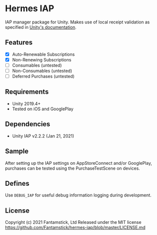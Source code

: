 # Hermes IAP

IAP manager package for Unity. Makes use of local receipt validation as specified in [Unity's  documentation](https://docs.unity3d.com/Manual/UnityIAPValidatingReceipts.html).

## Features

- [x] Auto-Renewable Subscriptions
- [x] Non-Renewing Subscriptions
- [ ] Consumables (untested)
- [ ] Non-Consumables  (untested)
- [ ] Deferred Purchases (untested)

## Requirements

- Unity 2019.4+
- Tested on iOS and GooglePlay

## Dependencies

- Unity IAP  v2.2.2  (Jan 21, 2021)

## Sample

After setting up the IAP settings on AppStoreConnect and/or GooglePlay, purchases can be tested using the PurchaseTestScene on devices.

## Defines

Use `DEBUG_IAP` for useful debug information logging during development.

## License

Copyright (c) 2021 Fantamstick, Ltd
Released under the MIT license
https://github.com/Fantamstick/hermes-iap/blob/master/LICENSE.md